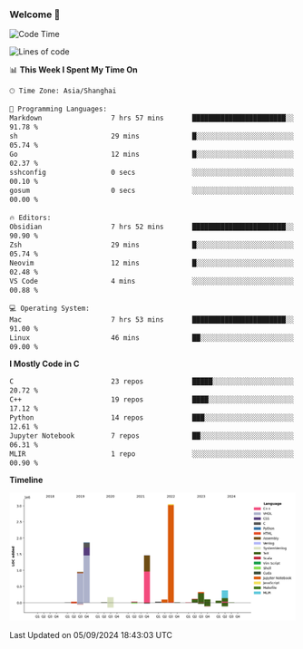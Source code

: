 ### Welcome 👋

<!--START_SECTION:waka-->
![Code Time](http://img.shields.io/badge/Code%20Time-1%2C554%20hrs%2025%20mins-blue)

![Lines of code](https://img.shields.io/badge/From%20Hello%20World%20I%27ve%20Written-8.7%20million%20lines%20of%20code-blue)

📊 **This Week I Spent My Time On** 

```text
🕑︎ Time Zone: Asia/Shanghai

💬 Programming Languages: 
Markdown                 7 hrs 57 mins       ███████████████████████░░   91.78 % 
sh                       29 mins             █░░░░░░░░░░░░░░░░░░░░░░░░   05.74 % 
Go                       12 mins             █░░░░░░░░░░░░░░░░░░░░░░░░   02.37 % 
sshconfig                0 secs              ░░░░░░░░░░░░░░░░░░░░░░░░░   00.10 % 
gosum                    0 secs              ░░░░░░░░░░░░░░░░░░░░░░░░░   00.00 % 

🔥 Editors: 
Obsidian                 7 hrs 52 mins       ███████████████████████░░   90.90 % 
Zsh                      29 mins             █░░░░░░░░░░░░░░░░░░░░░░░░   05.74 % 
Neovim                   12 mins             █░░░░░░░░░░░░░░░░░░░░░░░░   02.48 % 
VS Code                  4 mins              ░░░░░░░░░░░░░░░░░░░░░░░░░   00.88 % 

💻 Operating System: 
Mac                      7 hrs 53 mins       ███████████████████████░░   91.00 % 
Linux                    46 mins             ██░░░░░░░░░░░░░░░░░░░░░░░   09.00 % 
```

**I Mostly Code in C** 

```text
C                        23 repos            █████░░░░░░░░░░░░░░░░░░░░   20.72 % 
C++                      19 repos            ████░░░░░░░░░░░░░░░░░░░░░   17.12 % 
Python                   14 repos            ███░░░░░░░░░░░░░░░░░░░░░░   12.61 % 
Jupyter Notebook         7 repos             ██░░░░░░░░░░░░░░░░░░░░░░░   06.31 % 
MLIR                     1 repo              ░░░░░░░░░░░░░░░░░░░░░░░░░   00.90 % 
```



**Timeline**

![Lines of Code chart](https://raw.githubusercontent.com/Bohan-hu/Bohan-hu/master/assets/bar_graph.png)


 Last Updated on 05/09/2024 18:43:03 UTC
<!--END_SECTION:waka-->



